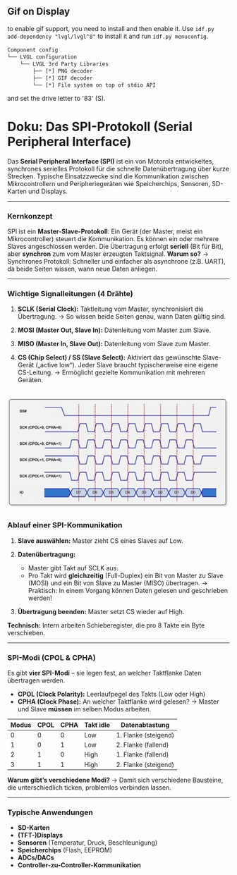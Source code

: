 ## Gif on Display

to enable gif support, you need to install and then enable it. Use `idf.py add-dependency "lvgl/lvgl^8"` to install it and run `idf.py menuconfig`.

```shell
Component config
└── LVGL configuration
    └── LVGL 3rd Party Libraries
        ├── [*] PNG decoder
        ├── [*] GIF decoder
        └── [*] File system on top of stdio API
```

and set the drive letter to '83' (S).


# **Doku: Das SPI-Protokoll (Serial Peripheral Interface)**

Das **Serial Peripheral Interface (SPI)** ist ein von Motorola entwickeltes, synchrones serielles Protokoll für die schnelle Datenübertragung über kurze Strecken. Typische Einsatzzwecke sind die Kommunikation zwischen Mikrocontrollern und Peripheriegeräten wie Speicherchips, Sensoren, SD-Karten und Displays.

---

### **Kernkonzept**

SPI ist ein **Master-Slave-Protokoll**:
Ein Gerät (der Master, meist ein Mikrocontroller) steuert die Kommunikation. Es können ein oder mehrere Slaves angeschlossen werden. Die Übertragung erfolgt **seriell** (Bit für Bit), aber **synchron** zum vom Master erzeugten Taktsignal.
**Warum so?** → Synchrones Protokoll: Schneller und einfacher als asynchrone (z.B. UART), da beide Seiten wissen, wann neue Daten anliegen.

---

### **Wichtige Signalleitungen (4 Drähte)**

1. **SCLK (Serial Clock):**
   Taktleitung vom Master, synchronisiert die Übertragung.
   → So wissen beide Seiten genau, wann Daten gültig sind.

2. **MOSI (Master Out, Slave In):**
   Datenleitung vom Master zum Slave.

3. **MISO (Master In, Slave Out):**
   Datenleitung vom Slave zum Master.

4. **CS (Chip Select) / SS (Slave Select):**
   Aktiviert das gewünschte Slave-Gerät („active low“). Jeder Slave braucht typischerweise eine eigene CS-Leitung.
   → Ermöglicht gezielte Kommunikation mit mehreren Geräten.


![spi](assets/spi.png)
---

### **Ablauf einer SPI-Kommunikation**

1. **Slave auswählen:** Master zieht CS eines Slaves auf Low.
2. **Datenübertragung:**

   * Master gibt Takt auf SCLK aus.
   * Pro Takt wird **gleichzeitig** (Full-Duplex) ein Bit von Master zu Slave (MOSI) und ein Bit von Slave zu Master (MISO) übertragen.
     → Praktisch: In einem Vorgang können Daten gelesen und geschrieben werden!
3. **Übertragung beenden:** Master setzt CS wieder auf High.

**Technisch:** Intern arbeiten Schieberegister, die pro 8 Takte ein Byte verschieben.

---

### **SPI-Modi (CPOL & CPHA)**

Es gibt **vier SPI-Modi** – sie legen fest, an welcher Taktflanke Daten übertragen werden.

* **CPOL (Clock Polarity):** Leerlaufpegel des Takts (Low oder High)
* **CPHA (Clock Phase):** An welcher Taktflanke wird gelesen?
  → Master und Slave **müssen** im selben Modus arbeiten.

| Modus | CPOL | CPHA | Takt idle | Datenabtastung       |
| ----- | ---- | ---- | --------- | -------------------- |
| 0     | 0    | 0    | Low       | 1. Flanke (steigend) |
| 1     | 0    | 1    | Low       | 2. Flanke (fallend)  |
| 2     | 1    | 0    | High      | 1. Flanke (fallend)  |
| 3     | 1    | 1    | High      | 2. Flanke (steigend) |

**Warum gibt’s verschiedene Modi?** → Damit sich verschiedene Bausteine, die unterschiedlich ticken, problemlos verbinden lassen.

---

### **Typische Anwendungen**

* **SD-Karten**
* **(TFT-)Displays**
* **Sensoren** (Temperatur, Druck, Beschleunigung)
* **Speicherchips** (Flash, EEPROM)
* **ADCs/DACs**
* **Controller-zu-Controller-Kommunikation**
